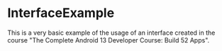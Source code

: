 # InterfaceExample
This is a very basic example of the usage of an interface created in the course "The Complete Android 13 Developer Course: Build 52 Apps".

